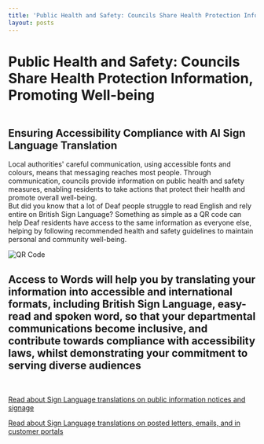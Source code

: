 ```yaml
---
title: 'Public Health and Safety: Councils Share Health Protection Information, Promoting Well-being'
layout: posts
---
```


# Public Health and Safety: Councils Share Health Protection Information, Promoting Well-being

![]()

## Ensuring Accessibility Compliance with AI Sign Language Translation

Local authorities' careful communication, using accessible fonts and colours, means that messaging reaches most people.  Through communication, councils provide information on public health and safety measures, enabling residents to take actions that protect their health and promote overall well-being.  
But did you know that a lot of Deaf people struggle to read English and rely entire on British Sign Language?
Something as simple as a QR code can help Deaf residents have access to the same information as everyone else, helping by following recommended health and safety guidelines to maintain personal and community well-being.

![QR Code](/posts/images/qr-contact.png)

## Access to Words will help you by translating your information into accessible and international formats, including British Sign Language, easy-read and spoken word, so that your departmental communications become inclusive, and contribute towards compliance with accessibility laws, whilst demonstrating your commitment to serving diverse audiences

<br/>

[Read about Sign Language translations on public information notices and signage](/solutions/gazette)

[Read about Sign Language translations on posted letters, emails, and in customer portals](/solutions/correspondent)
